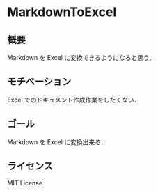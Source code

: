 # MarkdownToExcel

## 概要

Markdown を Excel に変換できるようになると思う．

## モチベーション

Excel でのドキュメント作成作業をしたくない．

## ゴール

Markdown を Excel に変換出来る．

## ライセンス
MIT License

